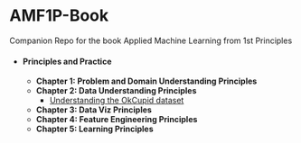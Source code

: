 # AMF1P-Book
Companion Repo for the book Applied Machine Learning from 1st Principles
* #### **Principles and Practice**
   * **Chapter 1: Problem and Domain Understanding Principles**
   * **Chapter 2: Data Understanding Principles**
      * [Understanding the OkCupid dataset](https://nbviewer.jupyter.org/github/PrithivirajDamodaran/AMF1P-Book/blob/master/notebooks/Data%20Understanding.ipynb)
   * **Chapter 3: Data Viz Principles**
   * **Chapter 4: Feature Engineering Principles**
   * **Chapter 5: Learning Principles**
      
   
   
